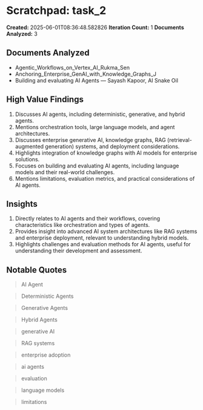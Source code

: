 # Scratchpad: task_2

**Created:** 2025-06-01T08:36:48.582826
**Iteration Count:** 1
**Documents Analyzed:** 3

## Documents Analyzed
- Agentic_Workflows_on_Vertex_AI_Rukma_Sen
- Anchoring_Enterprise_GenAI_with_Knowledge_Graphs_J
- Building and evaluating AI Agents — Sayash Kapoor, AI Snake Oil

## High Value Findings
1. Discusses AI agents, including deterministic, generative, and hybrid agents.
2. Mentions orchestration tools, large language models, and agent architectures.
3. Discusses enterprise generative AI, knowledge graphs, RAG (retrieval-augmented generation) systems, and deployment considerations.
4. Highlights integration of knowledge graphs with AI models for enterprise solutions.
5. Focuses on building and evaluating AI agents, including language models and their real-world challenges.
6. Mentions limitations, evaluation metrics, and practical considerations of AI agents.

## Insights
1. Directly relates to AI agents and their workflows, covering characteristics like orchestration and types of agents.
2. Provides insight into advanced AI system architectures like RAG systems and enterprise deployment, relevant to understanding hybrid models.
3. Highlights challenges and evaluation methods for AI agents, useful for understanding their development and assessment.

## Notable Quotes
> AI Agent

> Deterministic Agents

> Generative Agents

> Hybrid Agents

> generative AI

> RAG systems

> enterprise adoption

> ai agents

> evaluation

> language models

> limitations

